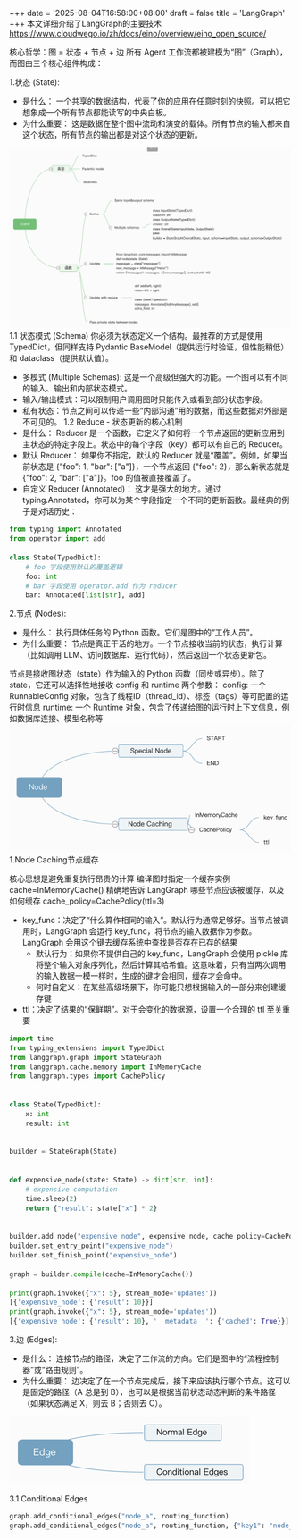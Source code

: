 +++
date = '2025-08-04T16:58:00+08:00'
draft = false
title = 'LangGraph'
+++
本文详细介绍了LangGraph的主要技术
https://www.cloudwego.io/zh/docs/eino/overview/eino_open_source/

<!--more-->

核心哲学：图 = 状态 + 节点 + 边
所有 Agent 工作流都被建模为“图”（Graph），而图由三个核心组件构成：

1.状态 (State):
- 是什么： 一个共享的数据结构，代表了你的应用在任意时刻的快照。可以把它想象成一个所有节点都能读写的中央白板。
- 为什么重要： 这是数据在整个图中流动和演变的载体。所有节点的输入都来自这个状态，所有节点的输出都是对这个状态的更新。

![img.png](img.png)
1.1 状态模式 (Schema)
    你必须为状态定义一个结构。最推荐的方式是使用 TypedDict，但同样支持 Pydantic BaseModel（提供运行时验证，但性能稍低）和 dataclass（提供默认值）。
- 多模式 (Multiple Schemas): 这是一个高级但强大的功能。一个图可以有不同的输入、输出和内部状态模式。
- 输入/输出模式：可以限制用户调用图时只能传入或看到部分状态字段。
- 私有状态：节点之间可以传递一些“内部沟通”用的数据，而这些数据对外部是不可见的。
1.2 Reduce - 状态更新的核心机制
- 是什么： Reducer 是一个函数，它定义了如何将一个节点返回的更新应用到主状态的特定字段上。状态中的每个字段（key）都可以有自己的 Reducer。
- 默认 Reducer： 如果你不指定，默认的 Reducer 就是“覆盖”。例如，如果当前状态是 {"foo": 1, "bar": ["a"]}，一个节点返回 {"foo": 2}，那么新状态就是 {"foo": 2, "bar": ["a"]}。foo 的值被直接覆盖了。
- 自定义 Reducer (Annotated)： 这才是强大的地方。通过 typing.Annotated，你可以为某个字段指定一个不同的更新函数。最经典的例子是对话历史：
```python
from typing import Annotated
from operator import add

class State(TypedDict):
    # foo 字段使用默认的覆盖逻辑
    foo: int
    # bar 字段使用 operator.add 作为 reducer
    bar: Annotated[list[str], add] 
```


2.节点 (Nodes):
- 是什么： 执行具体任务的 Python 函数。它们是图中的“工作人员”。
- 为什么重要： 节点是真正干活的地方。一个节点接收当前的状态，执行计算（比如调用 LLM、访问数据库、运行代码），然后返回一个状态更新包。

节点是接收图状态（state）作为输入的 Python 函数（同步或异步）。除了 state，它还可以选择性地接收 config 和 runtime 两个参数：
config: 一个 RunnableConfig 对象，包含了线程ID（thread_id）、标签（tags）等可配置的运行时信息
runtime: 一个 Runtime 对象，包含了传递给图的运行时上下文信息，例如数据库连接、模型名称等
![img_1.png](img_1.png)
1.Node Caching节点缓存

核心思想是避免重复执行昂贵的计算
编译图时指定一个缓存实例 cache=InMemoryCache()
精确地告诉 LangGraph 哪些节点应该被缓存，以及如何缓存 cache_policy=CachePolicy(ttl=3)
- key_func：决定了“什么算作相同的输入”。默认行为通常足够好。当节点被调用时，LangGraph 会运行 key_func，将节点的输入数据作为参数。LangGraph 会用这个键去缓存系统中查找是否存在已存的结果
  - 默认行为：如果你不提供自己的 key_func，LangGraph 会使用 pickle 库将整个输入对象序列化，然后计算其哈希值。这意味着，只有当两次调用的输入数据一模一样时，生成的键才会相同，缓存才会命中。
  - 何时自定义：在某些高级场景下，你可能只想根据输入的一部分来创建缓存键
- ttl：决定了结果的“保鲜期”。对于会变化的数据源，设置一个合理的 ttl 至关重要

```python
import time
from typing_extensions import TypedDict
from langgraph.graph import StateGraph
from langgraph.cache.memory import InMemoryCache
from langgraph.types import CachePolicy


class State(TypedDict):
    x: int
    result: int


builder = StateGraph(State)


def expensive_node(state: State) -> dict[str, int]:
    # expensive computation
    time.sleep(2)
    return {"result": state["x"] * 2}


builder.add_node("expensive_node", expensive_node, cache_policy=CachePolicy(ttl=3))
builder.set_entry_point("expensive_node")
builder.set_finish_point("expensive_node")

graph = builder.compile(cache=InMemoryCache())

print(graph.invoke({"x": 5}, stream_mode='updates'))  
[{'expensive_node': {'result': 10}}]
print(graph.invoke({"x": 5}, stream_mode='updates'))  
[{'expensive_node': {'result': 10}, '__metadata__': {'cached': True}}]
```

3.边 (Edges):
- 是什么： 连接节点的路径，决定了工作流的方向。它们是图中的“流程控制器”或“路由规则”。
- 为什么重要： 边决定了在一个节点完成后，接下来应该执行哪个节点。这可以是固定的路径（A 总是到 B），也可以是根据当前状态动态判断的条件路径（如果状态满足 X，则去 B；否则去 C）。

![img_2.png](img_2.png)

3.1 Conditional Edges

```python
graph.add_conditional_edges("node_a", routing_function)
graph.add_conditional_edges("node_a", routing_function, {"key1": "node_b", "key2": "node_c"})
```


